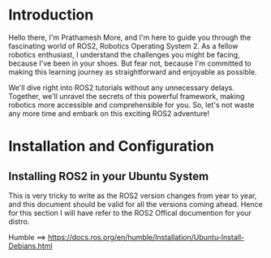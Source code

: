 # Introduction


Hello there, I'm Prathamesh More, and I'm here to guide you through the fascinating world of ROS2, Robotics Operating System 2. As a fellow robotics enthusiast, I understand the challenges you might be facing, because I've been in your shoes. But fear not, because I'm committed to making this learning journey as straightforward and enjoyable as possible.

We'll dive right into ROS2 tutorials without any unnecessary delays. Together, we'll unravel the secrets of this powerful framework, making robotics more accessible and comprehensible for you. So, let's not waste any more time and embark on this exciting ROS2 adventure!

# Installation and Configuration

## Installing ROS2 in your Ubuntu System

This is very tricky to write as the ROS2 version changes from year to year, and this document should be valid for all the versions coming ahead. Hence for this section I will have refer to the ROS2 Offical documention for your distro. 

Humble ==> https://docs.ros.org/en/humble/Installation/Ubuntu-Install-Debians.html

